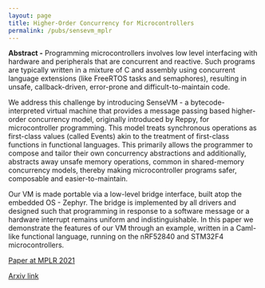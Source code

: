 ```yaml
---
layout: page
title: Higher-Order Concurrency for Microcontrollers
permalink: /pubs/sensevm_mplr
---
```


**Abstract -** Programming microcontrollers involves low level interfacing with hardware and peripherals that are concurrent and reactive. Such programs are typically written in a mixture of C and assembly using concurrent language extensions (like FreeRTOS tasks and semaphores), resulting in unsafe, callback-driven, error-prone and difficult-to-maintain code.

We address this challenge by introducing SenseVM - a bytecode- interpreted virtual machine that provides a message passing based higher-order concurrency model, originally introduced by Reppy, for microcontroller programming. This model treats synchronous operations as first-class values (called Events) akin to the treatment of first-class functions in functional languages. This primarily allows the programmer to compose and tailor their own concurrency abstractions and additionally, abstracts away unsafe memory operations, common in shared-memory concurrency models, thereby making microcontroller programs safer, composable and easier-to-maintain.

Our VM is made portable via a low-level bridge interface, built atop the embedded OS - Zephyr. The bridge is implemented by all drivers and designed such that programming in response to a software message or a hardware interrupt remains uniform and indistinguishable. In this paper we demonstrate the features of our VM through an example, written in a Caml-like functional language, running on the nRF52840 and STM32F4 microcontrollers.

[Paper at MPLR 2021](https://abhiroop.github.io/pubs/sensevm_mplr.pdf)

[Arxiv link](https://arxiv.org/abs/2108.07805)
